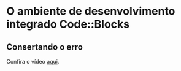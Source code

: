 # O ambiente de desenvolvimento integrado Code::Blocks

## Consertando o erro

Confira o vídeo [aqui](https://www.youtube.com/watch?v=UQS7VQPI-X4).
